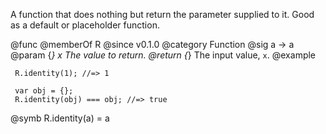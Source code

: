 A function that does nothing but return the parameter supplied to it. Good
as a default or placeholder function.

@func
@memberOf R
@since v0.1.0
@category Function
@sig a -> a
@param {*} x The value to return.
@return {*} The input value, `x`.
@example

     R.identity(1); //=> 1

     var obj = {};
     R.identity(obj) === obj; //=> true
@symb R.identity(a) = a
